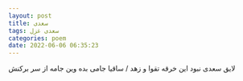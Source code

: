 ```yaml
---
layout: post
title: سعدی
tags: سعدی غزل
categories: poem
date: 2022-06-06 06:35:23
---
```


لایق سعدی نبود این خرقه تقوا و زهد / ساقیا جامی بده وین جامه از سر برکنش
